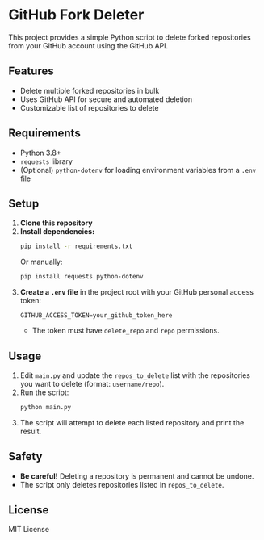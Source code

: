# GitHub Fork Deleter

This project provides a simple Python script to delete forked repositories from your GitHub account using the GitHub API.

## Features
- Delete multiple forked repositories in bulk
- Uses GitHub API for secure and automated deletion
- Customizable list of repositories to delete

## Requirements
- Python 3.8+
- `requests` library
- (Optional) `python-dotenv` for loading environment variables from a `.env` file

## Setup
1. **Clone this repository**
2. **Install dependencies:**
   ```bash
   pip install -r requirements.txt
   ```
   Or manually:
   ```bash
   pip install requests python-dotenv
   ```
3. **Create a `.env` file** in the project root with your GitHub personal access token:
   ```env
   GITHUB_ACCESS_TOKEN=your_github_token_here
   ```
   - The token must have `delete_repo` and `repo` permissions.

## Usage
1. Edit `main.py` and update the `repos_to_delete` list with the repositories you want to delete (format: `username/repo`).
2. Run the script:
   ```bash
   python main.py
   ```
3. The script will attempt to delete each listed repository and print the result.

## Safety
- **Be careful!** Deleting a repository is permanent and cannot be undone.
- The script only deletes repositories listed in `repos_to_delete`.

## License
MIT License

